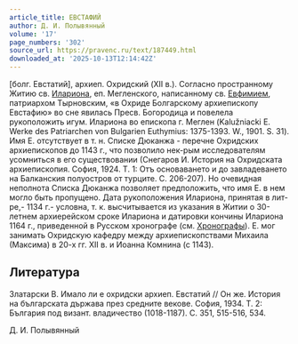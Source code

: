 ```yaml
---
article_title: ЕВСТАФИЙ
author: Д. И. Полывянный
volume: '17'
page_numbers: '302'
source_url: https://pravenc.ru/text/187449.html
downloaded_at: '2025-10-13T12:14:42Z'
---
```


[болг. Евстатий], архиеп. Охридский (XII в.). Согласно пространному Житию св. [Илариона](https://pravenc.ru/text/Иларион.html), еп. Мегленского, написанному св. [Евфимием](https://pravenc.ru/text/Евфимий.html), патриархом Тырновским, «в Охриде Болгарскому архиепископу Евстафию» во сне явилась Пресв. Богородица и повелела рукоположить игум. Илариона во епископа г. Меглен (Kalužniacki E. Werke des Patriarchen von Bulgarien Euthymius: 1375-1393. W., 1901. S. 31). Имя Е. отсутствует в т. н. Списке Дюканжа - перечне Охридских архиепископов до 1143 г., что позволило нек-рым исследователям усомниться в его существовании (Снегаров И. История на Охридската архиепископия. София, 1924. Т. 1: Отъ основаването и до завладеването на Балканския полуостров от турците. С. 206-207). Но очевидная неполнота Списка Дюканжа позволяет предположить, что имя Е. в нем могло быть пропущено. Дата рукоположения Илариона, принятая в лит-ре,- 1134 г.- условна, т. к. высчитывается из указания в Житии о 30-летнем архиерейском сроке Илариона и датировки кончины Илариона 1164 г., приведенной в Русском хронографе (см. [Хронографы](https://pravenc.ru/text/Хронографы.html)). Е. мог занимать Охридскую кафедру между архиепископствами Михаила (Максима) в 20-х гг. XII в. и Иоанна Комнина (с 1143).

## Литература

Златарски В. Имало ли е охридски архиеп. Евстатий // Он же. История на българската държава през средните векове. София, 1934. Т. 2: България под визант. владичество (1018-1187). С. 351, 515-516, 534.

Д. И. Полывянный
